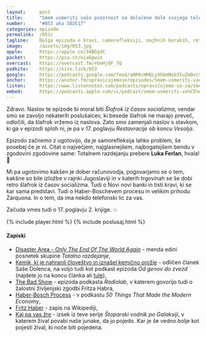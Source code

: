```yaml
---
layout: 	post
title:  	"Smem usmeriti vašo pozornost na določene dele svojega telesa"
number: 	"#053 aka S02E17"
categories:	epizode
permalink:	/053/
tagline: 	Dolga epizoda o kravi, samorefleksiji, majhnih korakih, retro šlafrokih, dobrih računovodjah, izložbah v socializmu, novih in starih bankah. Citat o Totalnem razdejanju prebere Luka Ferlan.
image:		/assets/img/053.jpg
apple:		https://apple.co/34BGgdC
pocket:		https://pca.st/nia6pwin
overcast:	https://overcast.fm/+beHjOF_7Q
podkite:	https://kite.link/053
google:		https://podcasts.google.com/feed/aHR0cHM6Ly9hbmNob3IuZm0vcy8yMmI1YTUwMC9wb2RjYXN0L3Jzcw/episode/YmZkZTU3MTUtNzQzMi00N2I4LTk2YTUtOWEwYTg2ZDRlOThi?sa=X&ved=0CAUQkfYCahcKEwiAlMLTsPPwAhUAAAAAHQAAAAAQAg
anchor:		https://anchor.fm/opravicujemose/episodes/Smem-usmeriti-vao-pozornost-na-doloene-dele-svojega-telesa-e11s93m
listen:		https://www.listennotes.com/podcasts/opravičujemo-se-za/smem-usmeriti-vašo-pozornost-jWVrlOARLkb/embed/
embed:		https://podcasts.apple.com/si/podcast/smem-usmeriti-va%C5%A1o-pozornost-na-dolo%C4%8Dene-dele-svojega/id1514750013?i=1000523604470
---
```


Zdravo. Naslov te epizode bi moral biti _Šlafrok iz časov socializma_, vendar smo se zavoljo nekaterih poslušalcev, ki besede šlafrok ne marajo preveč, odločili, da šlafrok vržemo iz naslova. Zato smo zamenjali naslov s stavkom, ki ga v epizodi sploh ni, je pa v 17. poglavju _Restavracije ob koncu Vesolja_.

Epizodo začnemo z ugotovijo, da je samorefleksija lahko problem, še posebej če je ni. Citat o največjem, najglasnejšem, najbogatejšem bendu v zgodovini zgodovine same: Totalnem razdejanju prebere **Luka Ferlan**, hvala! 🙏 

Mi pa ugotovimo kakšen je dober računovodja, pogovarjamo se o tem, kakšne so bile izložbe v rajnki Jugoslaviji in v katerih 
trgovinah se še dobi retro šlafrok iz časov socializma. Tudi o Novi novi banki in tisti kravi, ki se kar sama predstavi. Tudi o Haber-Boschevem procesu in velikim prihodu Zarquona. In o tem, da ima nekdo telefonski lic za vas.

Začuda vmes tudi o 17. poglavju 2. knjige. 💥

{% include player.html %}
{% include poslusaj.html %}

#### Zapiski

- [Disaster Area - _Only The End Of The World Again_](https://www.youtube.com/watch?v=Xq_cmaFSD4k) - menda edini posnetek skupine _Totalno razdejanje_,
- [Kemik, ki je nahranil človeštvo in iznašel kemično orožje](https://kvarkadabra.net/2017/02/fritz-haber/) - odličen članek Saše Dolenca, na voljo tudi kot podkast epizoda _Od genov do zvezd_ (najdete jo na koncu članka ali [tule](https://overcast.fm/+ElOuhk_UI)),
- [The Bad Show]() - epizoda podkasta _Radiolab_, v katerem govorijo tudi o žalostni življenjski zgodbi Fritza Habra,
- [Haber-Bosch Process](https://www.bbc.co.uk/programmes/p04f77rg) - v podkastu _50 Things That Made the Modern Economy_,
- [Fritz Haber](https://en.wikipedia.org/wiki/Fritz_Haber) - zapis na Wikipediji,
- [Kaj pa vas žre](https://www.youtube.com/watch?v=bAF35dekiAY) - izsek iz teve serije _Štoparski vodnik po Galaksiji_, v katerem žival povabi naše junake, da jo pojedo. Kar je še vedno bolje kot pojesti žival, ki noče biti pojedena.